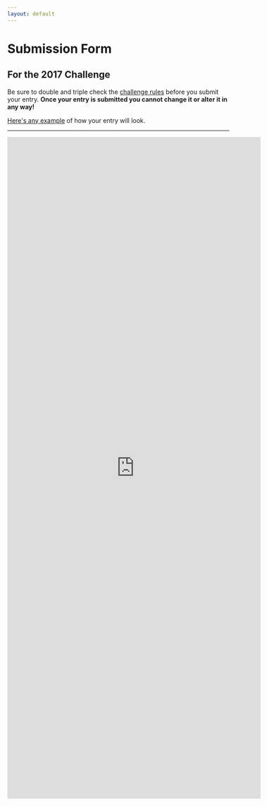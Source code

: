 ```yaml
---
layout: default
---
```


# Submission Form

## For the 2017 Challenge

Be sure to double and triple check the [challenge rules]({{site.baseurl}}/) before you submit your entry. **Once your entry is submitted you cannot change it or alter it in any way!**

[Here's any example]({{site.baseurl}}/2017example) of how your entry will look.


<hr>

<iframe src="https://docs.google.com/forms/d/e/1FAIpQLSfmt-Ivu6xfqgwlqvi_ooL28mRvMfOmj-52vbpknEjTHcgozg/viewform?embedded=true" width="575" height="1500" frameborder="0" marginheight="0" marginwidth="0">Loading...</iframe>